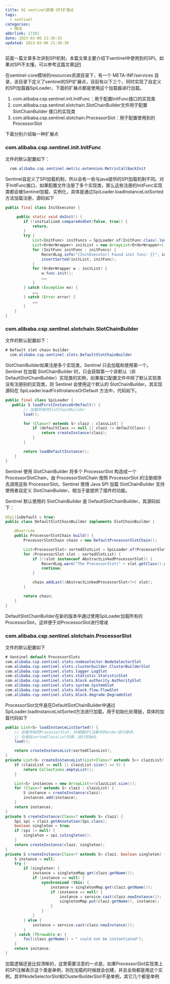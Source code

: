 ```yaml
---
title: 02 sentinel原理-SPI扩展点
tags:
  - sentinel
categories:
  - 限流
abbrlink: 17382
date: 2023-03-06 21:36:35
updated: 2023-03-06 21:36:39
---
```


前面一篇文章多次讲到SPI机制，本篇文章主要介绍下sentinel中使用到的SPI。如果对SPI不太懂，可以参考这篇文章[SPI](/archives/22420980.html)

在sentinel-core模块的resources资源目录下，有一个 META-INF/services 目录，该目录下定义了sentinel的SPI扩展点，目前有以下三个，同时实现了自定义的SPI加载器SpiLoader，下面的扩展点都是使用这个加载器进行加载。

1. com.alibaba.csp.sentinel.init.InitFunc：用于配置InitFunc接口的实现类
2. com.alibaba.csp.sentinel.slotchain.SlotChainBuilder文件用于配置 SlotChainBuilder 接口的实现类
3. com.alibaba.csp.sentinel.slotchain.ProcessorSlot：用于配置使用到的ProcessorSlot

<!-- more -->
下面分别介绍每一种扩展点

### com.alibaba.csp.sentinel.init.InitFunc

文件的默认配置如下：

```java
  com.alibaba.csp.sentinel.metric.extension.MetricCallbackInit
```

Sentinel自定义了SPI加载机制，所以会有一些与java提供的SPI加载机制不同。对于InitFunc接口，如果配置文件注册了多个实现类，那么这些注册的InitFunc实现类都会被Sentinel加载、实例化，具体是通过SpiLoader.loadInstanceListSorted方法加载注册，源码如下

```java
public final class InitExecutor {

     public static void doInit() {
        if (!initialized.compareAndSet(false, true)) {
            return;
        }
        try {
            List<InitFunc> initFuncs = SpiLoader.of(InitFunc.class).loadInstanceListSorted();
            List<OrderWrapper> initList = new ArrayList<OrderWrapper>();
            for (InitFunc initFunc : initFuncs) {
                RecordLog.info("[InitExecutor] Found init func: {}", initFunc.getClass().getCanonicalName());
                insertSorted(initList, initFunc);
            }
            for (OrderWrapper w : initList) {
                w.func.init();
                。。。
            }
        } catch (Exception ex) {
            。。。
        } catch (Error error) {
            。。。
        }
    }
}

```

### com.alibaba.csp.sentinel.slotchain.SlotChainBuilder

文件的默认配置如下：

```java
# Default slot chain builder
  com.alibaba.csp.sentinel.slots.DefaultSlotChainBuilder
```

SlotChainBuilder如果注册多个实现类，Sentinel 只会加载和使用第一个。Sentinel 在加载 SlotChainBuilder 时，只会获取第一个非默认（非 DefaultSlotChainBuilder）实现类的实例，如果接口配置文件中除了默认实现类没有注册别的实现类，则 Sentinel 会使用这个默认的 SlotChainBuilder。其实现源码在 SpiLoader.loadFirstInstanceOrDefault 方法中，代码如下。

```java
public final class SpiLoader {
   public S loadFirstInstanceOrDefault() {
        // 加载所有的SlotChainBuilder
        load();

        for (Class<? extends S> clazz : classList) {
            if (defaultClass == null || clazz != defaultClass) {
                return createInstance(clazz);
            }
        }

        return loadDefaultInstance();
    }
}
```

Sentinel 使用 SlotChainBuilder 将多个 ProcessorSlot 构造成一个 ProcessorSlotChain，由 ProcessorSlotChain 按照 ProcessorSlot 的注册顺序去调用这些 ProcessorSlot。Sentinel 使用 Java SPI 加载 SlotChainBuilder 支持使用者自定义 SlotChainBuilder，相当于是提供了插件的功能。

Sentinel 默认使用的 SlotChainBuilder 是 DefaultSlotChainBuilder，其源码如下：

```java
@Spi(isDefault = true)
public class DefaultSlotChainBuilder implements SlotChainBuilder {

    @Override
    public ProcessorSlotChain build() {
        ProcessorSlotChain chain = new DefaultProcessorSlotChain();

        List<ProcessorSlot> sortedSlotList = SpiLoader.of(ProcessorSlot.class).loadInstanceListSorted();
        for (ProcessorSlot slot : sortedSlotList) {
            if (!(slot instanceof AbstractLinkedProcessorSlot)) {
                RecordLog.warn("The ProcessorSlot(" + slot.getClass().getCanonicalName() + ") is not an instance of AbstractLinkedProcessorSlot, can't be added into ProcessorSlotChain");
                continue;
            }

            chain.addLast((AbstractLinkedProcessorSlot<?>) slot);
        }

        return chain;
    }
}

```

DefaultSlotChainBuilder在新的版本中通过使用SpiLoader加载所有的ProcessorSlot，这样便于对ProcessorSlot进行增减

### com.alibaba.csp.sentinel.slotchain.ProcessorSlot

文件的默认配置如下

```java
# Sentinel default ProcessorSlots
com.alibaba.csp.sentinel.slots.nodeselector.NodeSelectorSlot
com.alibaba.csp.sentinel.slots.clusterbuilder.ClusterBuilderSlot
com.alibaba.csp.sentinel.slots.logger.LogSlot
com.alibaba.csp.sentinel.slots.statistic.StatisticSlot
com.alibaba.csp.sentinel.slots.block.authority.AuthoritySlot
com.alibaba.csp.sentinel.slots.system.SystemSlot
com.alibaba.csp.sentinel.slots.block.flow.FlowSlot
com.alibaba.csp.sentinel.slots.block.degrade.DegradeSlot
```

ProcessorSlot文件是在DefaultSlotChainBuilder中通过SpiLoader.loadInstanceListSorted方法进行加载，用于初始化处理链，具体的加载代码如下

```java
public List<S> loadInstanceListSorted() {
    // 加载所有的ProcessorSlot，并根据SPI注解中的order进行排序，
    // 存储在sortedClassList列表，进行初始化
    load();

    return createInstanceList(sortedClassList);
}
private List<S> createInstanceList(List<Class<? extends S>> clazzList) {
    if (clazzList == null || clazzList.size() == 0) {
        return Collections.emptyList();
    }

    List<S> instances = new ArrayList<>(clazzList.size());
    for (Class<? extends S> clazz : clazzList) {
        S instance = createInstance(clazz);
        instances.add(instance);
    }
    return instances;
}
private S createInstance(Class<? extends S> clazz) {
    Spi spi = clazz.getAnnotation(Spi.class);
    boolean singleton = true;
    if (spi != null) {
        singleton = spi.isSingleton();
    }
    return createInstance(clazz, singleton);
}
private S createInstance(Class<? extends S> clazz, boolean singleton) {
    S instance = null;
    try {
        if (singleton) {
            instance = singletonMap.get(clazz.getName());
            if (instance == null) {
                synchronized (this) {
                    instance = singletonMap.get(clazz.getName());
                    if (instance == null) {
                        instance = service.cast(clazz.newInstance());
                        singletonMap.put(clazz.getName(), instance);
                    }
                }
            }
        } else {
            instance = service.cast(clazz.newInstance());
        }
    } catch (Throwable e) {
        fail(clazz.getName() + " could not be instantiated");
    }
    return instance;
}

```

加载逻辑还是比较清晰的，这里需要注意的一点是，如果ProcessorSlot实现类上的SPI注解表示这个类是单例，则在加载的时候就会创建，并且全局都是用这个实例。其中NodeSelectorSlot和ClusterBuilderSlot不是单例，其它几个都是单例
